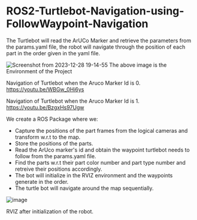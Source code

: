# ROS2-Turtlebot-Navigation-using-FollowWaypoint-Navigation

The Turtlebot will read the ArUCo Marker and retrieve the parameters from the params.yaml file, the robot will navigate through the position of each part in the order given in the yaml file.

![Screenshot from 2023-12-28 19-14-55](https://github.com/AbhinavB7/Turtlebot-Navigation-using-FollowWaypoint-Navigation-in-ROS2/assets/87815926/da69551e-b7bc-4249-aca7-b4de9c57b32e)
The above image is the Environment of the Project

Navigation of Turtlebot when the Aruco Marker Id is 0.
https://youtu.be/WBGw_0Hi6ys

Navigation of Turtlebot when the Aruco Marker Id is 1.
https://youtu.be/BzgxHs97Ugw


We create a ROS Package where we:
- Capture the positions of the part frames from the logical cameras and transform w.r.t to the map.
- Store the positions of the parts.
- Read the ArUco marker's id and obtain the waypoint turtlebot needs to follow from the params.yaml file.
- Find the parts w.r.t their part color number and part type number and retreive their positions accordingly.
- The bot will initialize in the RVIZ environment and the waypoints generate in the order.
- The turtle bot will navigate around the map sequentially.

![image](https://github.com/AbhinavB7/Turtlebot-Navigation-using-FollowWaypoint-Navigation-in-ROS2/assets/87815926/65c26274-c2f0-49e1-bb1b-129385f6951b)

RVIZ after initialization of the robot.


